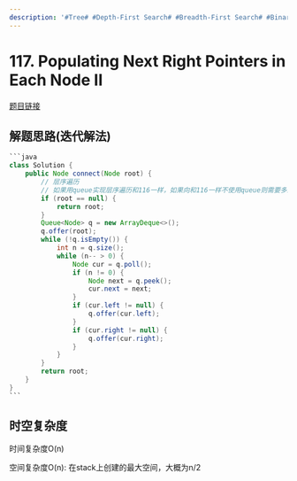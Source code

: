 ```yaml
---
description: '#Tree# #Depth-First Search# #Breadth-First Search# #Binary Tree# #Linked List#'
---
```


# 117. Populating Next Right Pointers in Each Node II

[题目链接](https://leetcode.com/problems/populating-next-right-pointers-in-each-node-ii/description/)

## 解题思路(迭代解法)

````java
```java
class Solution {
    public Node connect(Node root) {
        // 层序遍历
        // 如果用queue实现层序遍历和116一样，如果向和116一样不使用queue则需要多想想
        if (root == null) {
            return root;
        }
        Queue<Node> q = new ArrayDeque<>();
        q.offer(root);
        while (!q.isEmpty()) {
            int n = q.size();
            while (n-- > 0) {
                Node cur = q.poll();
                if (n != 0) {
                    Node next = q.peek();
                    cur.next = next;
                }
                if (cur.left != null) {
                    q.offer(cur.left);
                }
                if (cur.right != null) {
                    q.offer(cur.right);
                }
            }
        }
        return root;
    }
}
```
````

## 时空复杂度

时间复杂度O(n)

空间复杂度O(n): 在stack上创建的最大空间，大概为n/2        &#x20;
